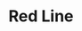 ---
title: Red Line
title_zh: 紅綫
route_sign: [R]
terminus_start: Fhoenix Hill
terminus_end: Portal Hill
branch_line: false
stations:
  - station_code: [R1]
    name: Fhoenix Hill
    name_zh: 飛利斯山
    first_station: true
  - station_code: [R2]
    name: Paradise Falls
    name_zh: 仙境瀑布
    transfer: 
      - route_sign: [B]
  - station_code: [R3]
    name: Under the Falls
    name_zh: 瀑布下
    transfer: 
      - route_sign: [W]
  - station_code: [R4]
    name: Downtown Core
    name_zh: 市中心
    transfer: 
      - route_sign: [G,W]
  - station_code: [R5]
    name: Portal Hill
    name_zh: 波打山
    last_station: true
custom_style: table{margin:0 auto}.station-code-bg-first{background-image:url(/img/bg/redline.png);background-repeat:no-repeat;background-size:7px 50%;background-position:61px bottom}.station-code-bg{background-image:url(/img/bg/redline.png);background-repeat:no-repeat;background-size:7px 101%;background-position:61px}.station-code-bg-last{background-image:url(/img/bg/redline.png);background-repeat:no-repeat;background-size:7px 50%;background-position:61px top}
weight: 1
---